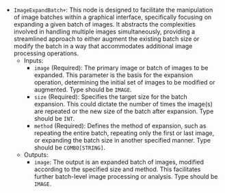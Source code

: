 - `ImageExpandBatch+`: This node is designed to facilitate the manipulation of image batches within a graphical interface, specifically focusing on expanding a given batch of images. It abstracts the complexities involved in handling multiple images simultaneously, providing a streamlined approach to either augment the existing batch size or modify the batch in a way that accommodates additional image processing operations.
    - Inputs:
        - `image` (Required): The primary image or batch of images to be expanded. This parameter is the basis for the expansion operation, determining the initial set of images to be modified or augmented. Type should be `IMAGE`.
        - `size` (Required): Specifies the target size for the batch expansion. This could dictate the number of times the image(s) are repeated or the new size of the batch after expansion. Type should be `INT`.
        - `method` (Required): Defines the method of expansion, such as repeating the entire batch, repeating only the first or last image, or expanding the batch size in another specified manner. Type should be `COMBO[STRING]`.
    - Outputs:
        - `image`: The output is an expanded batch of images, modified according to the specified size and method. This facilitates further batch-level image processing or analysis. Type should be `IMAGE`.
